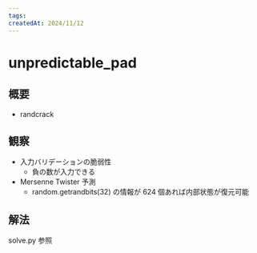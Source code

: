 ```yaml
---
tags:
createdAt: 2024/11/12
---
```


# unpredictable_pad

## 概要

* randcrack

## 観察

* 入力バリデーションの脆弱性
  * 負の数が入力できる
* Mersenne Twister 予測
  * random.getrandbits(32) の情報が 624 個あれば内部状態が復元可能

## 解法

solve.py 参照
